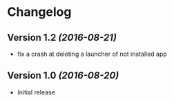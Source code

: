 Changelog
==========

Version 1.2 *(2016-08-21)*
----------------------------

 * fix a crash at deleting a launcher of not installed app

Version 1.0 *(2016-08-20)*
----------------------------

 * Initial release

